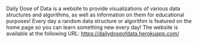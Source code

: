 Daily Dose of Data is a website to provide visualizations of various data structures and algorithms, as well as information on them for educational purposes! Every day a random data structure or algorithm is featured on the home page so you can learn something new every day!
The website is available at the following URL: https://dailydoseofdata.herokuapp.com/
